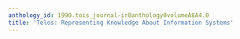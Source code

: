 ```yaml
---
anthology_id: 1990.tois_journal-ir0anthology0volumeA8A4.0
title: 'Telos: Representing Knowledge About Information Systems'
---
```

